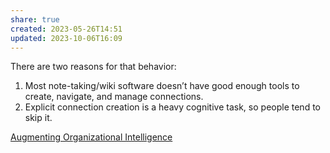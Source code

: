 ```yaml
---
share: true
created: 2023-05-26T14:51
updated: 2023-10-06T16:09
---
```

There are two reasons for that behavior:

1.  Most note-taking/wiki software doesn’t have good enough tools to create, navigate, and manage connections.
2.  Explicit connection creation is a heavy cognitive task, so people tend to skip it.

[Augmenting Organizational Intelligence](https://fibery.io/blog/augmenting-organizational-intelligence/)

